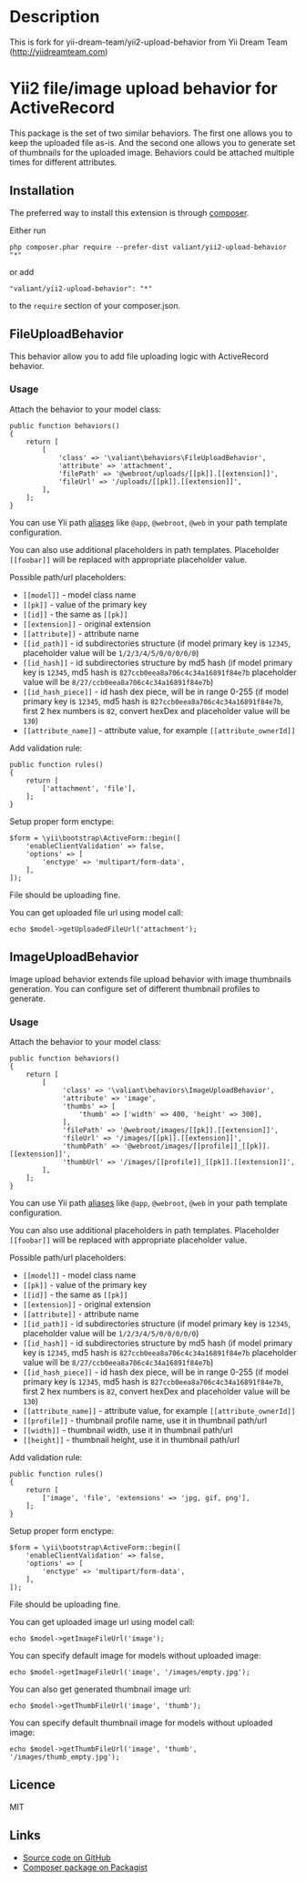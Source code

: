 # Description #
This is fork for yii-dream-team/yii2-upload-behavior from Yii Dream Team (http://yiidreamteam.com)

# Yii2 file/image upload behavior for ActiveRecord #
 
This package is the set of two similar behaviors. The first one allows you to keep the uploaded file as-is.
 And the second one allows you to generate set of thumbnails for the uploaded image. Behaviors could be attached
 multiple times for different attributes.
 
## Installation ##

The preferred way to install this extension is through [composer](http://getcomposer.org/download/).

Either run

    php composer.phar require --prefer-dist valiant/yii2-upload-behavior "*"

or add

    "valiant/yii2-upload-behavior": "*"

to the `require` section of your composer.json.
 
## FileUploadBehavior ##

This behavior allow you to add file uploading logic with ActiveRecord behavior.

### Usage ###
Attach the behavior to your model class:

    public function behaviors()
    {
        return [
            [
                'class' => '\valiant\behaviors\FileUploadBehavior',
                'attribute' => 'attachment',
                'filePath' => '@webroot/uploads/[[pk]].[[extension]]',
                'fileUrl' => '/uploads/[[pk]].[[extension]]',
            ],
        ];
    }
   
You can use Yii path [aliases](http://www.yiiframework.com/doc-2.0/guide-concept-aliases.html) 
like `@app`, `@webroot`, `@web` in your path template configuration.

You can also use additional placeholders in path templates.
Placeholder `[[foobar]]` will be replaced with appropriate placeholder value. 

Possible path/url placeholders:

 * `[[model]]` - model class name
 * `[[pk]]` - value of the primary key 
 * `[[id]]` - the same as `[[pk]]`
 * `[[extension]]` - original extension
 * `[[attribute]]` - attribute name
 * `[[id_path]]` - id subdirectories structure (if model primary key is `12345`, placeholder value will be `1/2/3/4/5/0/0/0/0/0`)
 * `[[id_hash]]` - id subdirectories structure by md5 hash (if model primary key is `12345`, md5 hash is `827ccb0eea8a706c4c34a16891f84e7b` placeholder value will be `8/27/ccb0eea8a706c4c34a16891f84e7b`)
 * `[[id_hash_piece]]` - id hash dex piece, will be in range 0-255 (if model primary key is `12345`, md5 hash is `827ccb0eea8a706c4c34a16891f84e7b`, first 2 hex numbers is `82`, convert hexDex and placeholder value will be `130`)
 * `[[attribute_name]]` - attribute value, for example `[[attribute_ownerId]]`

Add validation rule:

    public function rules()
    {
        return [
            ['attachment', 'file'],
        ];
    }

Setup proper form enctype:

    $form = \yii\bootstrap\ActiveForm::begin([
        'enableClientValidation' => false,
        'options' => [
            'enctype' => 'multipart/form-data',
        ],
    ]);

File should be uploading fine.

You can get uploaded file url using model call:

    echo $model->getUploadedFileUrl('attachment');

## ImageUploadBehavior ##

Image upload behavior extends file upload behavior with image thumbnails generation.
You can configure set of different thumbnail profiles to generate.

### Usage ###
Attach the behavior to your model class:

    public function behaviors()
    {
        return [
            [
                 'class' => '\valiant\behaviors\ImageUploadBehavior',
                 'attribute' => 'image',
                 'thumbs' => [
                     'thumb' => ['width' => 400, 'height' => 300],
                 ],
                 'filePath' => '@webroot/images/[[pk]].[[extension]]',
                 'fileUrl' => '/images/[[pk]].[[extension]]',
                 'thumbPath' => '@webroot/images/[[profile]]_[[pk]].[[extension]]',
                 'thumbUrl' => '/images/[[profile]]_[[pk]].[[extension]]',
            ],
        ];
    }

You can use Yii path [aliases](http://www.yiiframework.com/doc-2.0/guide-concept-aliases.html) 
like `@app`, `@webroot`, `@web` in your path template configuration.

You can also use additional placeholders in path templates.
Placeholder `[[foobar]]` will be replaced with appropriate placeholder value. 

Possible path/url placeholders:
 * `[[model]]` - model class name
 * `[[pk]]` - value of the primary key
 * `[[id]]` - the same as `[[pk]]`
 * `[[extension]]` - original extension
 * `[[attribute]]` - attribute name
 * `[[id_path]]` - id subdirectories structure (if model primary key is `12345`, placeholder value will be `1/2/3/4/5/0/0/0/0/0`)
 * `[[id_hash]]` - id subdirectories structure by md5 hash (if model primary key is `12345`, md5 hash is `827ccb0eea8a706c4c34a16891f84e7b` placeholder value will be `8/27/ccb0eea8a706c4c34a16891f84e7b`)
 * `[[id_hash_piece]]` - id hash dex piece, will be in range 0-255 (if model primary key is `12345`, md5 hash is `827ccb0eea8a706c4c34a16891f84e7b`, first 2 hex numbers is `82`, convert hexDex and placeholder value will be `130`)
 * `[[attribute_name]]` - attribute value, for example `[[attribute_ownerId]]`
 * `[[profile]]` - thumbnail profile name, use it in thumbnail path/url
 * `[[width]]` - thumbnail width, use it in thumbnail path/url
 * `[[height]]` - thumbnail height, use it in thumbnail path/url

Add validation rule:

    public function rules()
    {
        return [
            ['image', 'file', 'extensions' => 'jpg, gif, png'],
        ];
    }

Setup proper form enctype:

    $form = \yii\bootstrap\ActiveForm::begin([
        'enableClientValidation' => false,
        'options' => [
            'enctype' => 'multipart/form-data',
        ],
    ]);

File should be uploading fine.

You can get uploaded image url using model call:

    echo $model->getImageFileUrl('image');

You can specify default image for models without uploaded image:

    echo $model->getImageFileUrl('image', '/images/empty.jpg');

You can also get generated thumbnail image url:

    echo $model->getThumbFileUrl('image', 'thumb');

You can specify default thumbnail image for models without uploaded image:
  
    echo $model->getThumbFileUrl('image', 'thumb', '/images/thumb_empty.jpg');

## Licence ##

MIT

## Links ##

* [Source code on GitHub](https://github.com/one-more-developer/yii2-upload-behavior)
* [Composer package on Packagist](https://packagist.org/packages/valiant/yii2-upload-behavior)
